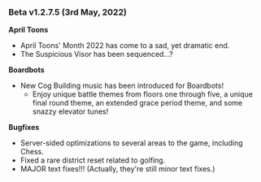 ### Beta v1.2.7.5 (3rd May, 2022)

**April Toons**
- April Toons' Month 2022 has come to a sad, yet dramatic end.
- The Suspicious Visor has been sequenced...?

**Boardbots**
- New Cog Building music has been introduced for Boardbots!
  - Enjoy unique battle themes from floors one through five, a unique final round theme, an extended grace period theme, and some snazzy elevator tunes!

**Bugfixes**
- Server-sided optimizations to several areas to the game, including Chess.
- Fixed a rare district reset related to golfing.
- MAJOR text fixes!!! (Actually, they're still minor text fixes.)
